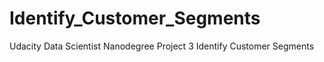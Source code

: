 # Identify_Customer_Segments
Udacity Data Scientist Nanodegree Project 3 Identify Customer Segments
